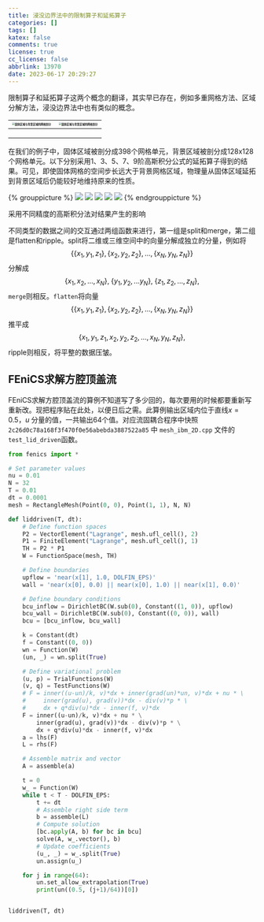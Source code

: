 ```yaml
---
title: 浸没边界法中的限制算子和延拓算子
categories: []
tags: []
katex: false
comments: true
license: true
cc_license: false
abbrlink: 13970
date: 2023-06-17 20:29:27
---
```


限制算子和延拓算子这两个概念的翻译，其实早已存在，例如多重网格方法、区域分解方法，浸没边界法中也有类似的概念。

<!--more-->



| <img src="https://githubimages.pengfeima.cn/images/202306172034493.jpg" alt="固体区域与背景区域的网格剖分" style="zoom:33%;" /> | <img src="https://githubimages.pengfeima.cn/images/202306172034493.jpg" alt="固体区域与背景区域的网格剖分" style="zoom:33%;" /> |
| ------------------------------------------------------------ | ------------------------------------------------------------ |
|                                                              |                                                              |
|                                                              |                                                              |
|                                                              |                                                              |



在我们的例子中，固体区域被剖分成398个网格单元，背景区域被剖分成128x128个网格单元。以下分别采用1、3、5、7、9阶高斯积分公式的延拓算子得到的结果。可见，即使固体网格的空间步长远大于背景网格区域，物理量从固体区域延拓到背景区域后仍能较好地维持原来的性质。

{% grouppicture %}
![](https://githubimages.pengfeima.cn/images/202306172034877.jpg)
![](https://githubimages.pengfeima.cn/images/202306172035507.jpg)
![](https://githubimages.pengfeima.cn/images/202306172035287.jpg)
![](https://githubimages.pengfeima.cn/images/202306172036455.jpg)
![](https://githubimages.pengfeima.cn/images/202306172036752.jpg)
{% endgrouppicture %}
<p class="image-caption">采用不同精度的高斯积分法对结果产生的影响</p>



不同类型的数据之间的交互通过两组函数来进行，第一组是split和merge，第二组是flatten和ripple。split将二维或三维空间中的向量分解成独立的分量，例如将
$$
\{\{x_1,y_1,z_1\},\{x_2,y_2,z_2\},...,\{x_N,y_N,z_N\}\}
$$
分解成
$$
\{x_1,x_2,...,x_N\},\;\{y_1,y_2,...y_N\},\;\{z_1,z_2,...,z_N\},
$$
`merge`则相反。`flatten`将向量
$$
\{\{x_1,y_1,z_1\},\{x_2,y_2,z_2\},...,\{x_N,y_N,z_N\}\}
$$
推平成
$$
\{x_1,y_1,z_1,x_2,y_2,z_2,...,x_N,y_N,z_N\},
$$
ripple则相反，将平整的数据压皱。




## FEniCS求解方腔顶盖流
FEniCS求解方腔顶盖流的算例不知道写了多少回的，每次要用的时候都要重新写重新改。现把程序贴在此处，以便日后之需。此算例输出区域内位于直线$x=0.5$，$u$ 分量的值，一共输出64个值。对应流固耦合程序中快照 `2c26d0c78a168f3f470f0e56abebda3887522a85` 中 `mesh_ibm_2D.cpp` 文件的`test_lid_driven`函数。

```python
from fenics import *

# Set parameter values
nu = 0.01
N = 32
T = 0.01
dt = 0.0001
mesh = RectangleMesh(Point(0, 0), Point(1, 1), N, N)

def liddriven(T, dt):
    # Define function spaces
    P2 = VectorElement("Lagrange", mesh.ufl_cell(), 2)
    P1 = FiniteElement("Lagrange", mesh.ufl_cell(), 1)
    TH = P2 * P1
    W = FunctionSpace(mesh, TH)

    # Define boundaries
    upflow = 'near(x[1], 1.0, DOLFIN_EPS)'
    wall = 'near(x[0], 0.0) || near(x[0], 1.0) || near(x[1], 0.0)'

    # Define boundary conditions
    bcu_inflow = DirichletBC(W.sub(0), Constant((1, 0)), upflow)
    bcu_wall = DirichletBC(W.sub(0), Constant((0, 0)), wall)
    bcu = [bcu_inflow, bcu_wall]

    k = Constant(dt)
    f = Constant((0, 0))
    wn = Function(W)
    (un, _) = wn.split(True)

    # Define variational problem
    (u, p) = TrialFunctions(W)
    (v, q) = TestFunctions(W)
    # F = inner((u-un)/k, v)*dx + inner(grad(un)*un, v)*dx + nu * \
    #     inner(grad(u), grad(v))*dx - div(v)*p * \
    #     dx + q*div(u)*dx - inner(f, v)*dx
    F = inner((u-un)/k, v)*dx + nu * \
        inner(grad(u), grad(v))*dx - div(v)*p * \
        dx + q*div(u)*dx - inner(f, v)*dx
    a = lhs(F)
    L = rhs(F)

    # Assemble matrix and vector
    A = assemble(a)

    t = 0
    w_ = Function(W)
    while t < T - DOLFIN_EPS:
        t += dt
        # Assemble right side term
        b = assemble(L)
        # Compute solution
        [bc.apply(A, b) for bc in bcu]
        solve(A, w_.vector(), b)
        # Update coefficients
        (u_, _) = w_.split(True)
        un.assign(u_)

    for j in range(64):
        un.set_allow_extrapolation(True)
        print(un((0.5, (j+1)/64))[0])


liddriven(T, dt)
```